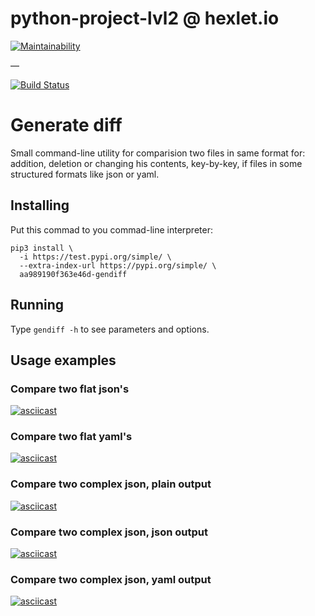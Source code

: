 # python-project-lvl2 @ hexlet.io

[![Maintainability](https://api.codeclimate.com/v1/badges/50e210e49aba8dc13b9d/maintainability)](https://codeclimate.com/github/aa989190f363e46d/python-project-lvl2/maintainability)

 — 

[![Build Status](https://travis-ci.com/aa989190f363e46d/python-project-lvl2.svg?branch=master)](https://travis-ci.com/aa989190f363e46d/python-project-lvl2)

# Generate diff

Small command-line utility for comparision two files in same format for: addition, deletion or changing his contents, key-by-key, if files in some structured formats like json or yaml.

## Installing

Put this commad to you commad-line interpreter:

```
pip3 install \
  -i https://test.pypi.org/simple/ \
  --extra-index-url https://pypi.org/simple/ \
  aa989190f363e46d-gendiff
```

## Running

Type `gendiff -h` to see parameters and options.

## Usage examples

### Compare two flat json's

[![asciicast](https://asciinema.org/a/9bqXcc4LNZSenlGoR14jGwqvZ.svg)](https://asciinema.org/a/9bqXcc4LNZSenlGoR14jGwqvZ)

### Compare two flat yaml's

[![asciicast](https://asciinema.org/a/O4aGR15B3UjjhUDuO4ICiwjhw.svg)](https://asciinema.org/a/O4aGR15B3UjjhUDuO4ICiwjhw)

### Compare two complex json, plain output

[![asciicast](https://asciinema.org/a/Shg5lfwtPhAvHKfK4ef0YJFn5.svg)](https://asciinema.org/a/Shg5lfwtPhAvHKfK4ef0YJFn5)

### Compare two complex json, json output

[![asciicast](https://asciinema.org/a/z0HNkc45gJMNYw1Ze7mbUbmKZ.svg)](https://asciinema.org/a/z0HNkc45gJMNYw1Ze7mbUbmKZ)

### Compare two complex json, yaml output

[![asciicast](https://asciinema.org/a/FMi5gEQ8RAiCEJtamITfcBB7s.svg)](https://asciinema.org/a/FMi5gEQ8RAiCEJtamITfcBB7s)
